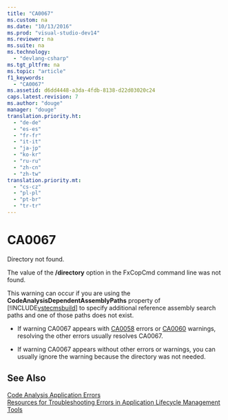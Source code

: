 ```yaml
---
title: "CA0067"
ms.custom: na
ms.date: "10/13/2016"
ms.prod: "visual-studio-dev14"
ms.reviewer: na
ms.suite: na
ms.technology: 
  - "devlang-csharp"
ms.tgt_pltfrm: na
ms.topic: "article"
f1_keywords: 
  - "CA0067"
ms.assetid: d6dd4448-a3da-4fdb-8138-d22d03020c24
caps.latest.revision: 7
ms.author: "douge"
manager: "douge"
translation.priority.ht: 
  - "de-de"
  - "es-es"
  - "fr-fr"
  - "it-it"
  - "ja-jp"
  - "ko-kr"
  - "ru-ru"
  - "zh-cn"
  - "zh-tw"
translation.priority.mt: 
  - "cs-cz"
  - "pl-pl"
  - "pt-br"
  - "tr-tr"
---
```

# CA0067
Directory not found.  
  
 The value of the **/directory** option in the FxCopCmd command line was not found.  
  
 This warning can occur if you are using the **CodeAnalysisDependentAssemblyPaths** property of [!INCLUDE[vstecmsbuild](../extensibility/includes/vstecmsbuild_md.md)] to specify additional reference assembly search paths and one of those paths does not exist.  
  
-   If warning CA0067 appears with [CA0058](../misc/ca0058.md) errors or [CA0060](../misc/ca0060.md) warnings, resolving the other errors usually resolves CA0067.  
  
-   If warning CA0067 appears without other errors or warnings, you can usually ignore the warning because the directory was not needed.  
  
## See Also  
 [Code Analysis Application Errors](../codequality/code-analysis-application-errors.md)   
 [Resources for Troubleshooting Errors in Application Lifecycle Management Tools](../Topic/Resources%20for%20Troubleshooting%20Errors%20in%20Application%20Lifecycle%20Management%20Tools.md)